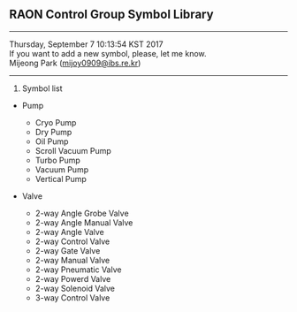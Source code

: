## RAON Control Group Symbol Library  

---
Thursday, September  7 10:13:54 KST 2017  
If you want to add a new symbol, please, let me know.  
Mijeong Park (mijoy0909@ibs.re.kr)
***

1. Symbol list
 - Pump
   - Cryo Pump
   - Dry Pump
   - Oil Pump
   - Scroll Vacuum Pump
   - Turbo Pump
   - Vacuum Pump
   - Vertical Pump

 - Valve
   - 2-way Angle Grobe Valve
   - 2-way Angle Manual Valve
   - 2-way Angle Valve
   - 2-way Control Valve
   - 2-way Gate Valve
   - 2-way Manual Valve
   - 2-way Pneumatic Valve
   - 2-way Powerd Valve
   - 2-way Solenoid Valve
   - 3-way Control Valve
   
   
